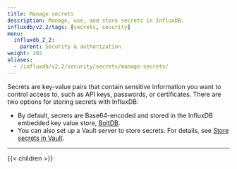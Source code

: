 ```yaml
---
title: Manage secrets
description: Manage, use, and store secrets in InfluxDB.
influxdb/v2.2/tags: [secrets, security]
menu:
  influxdb_2_2:
    parent: Security & authorization
weight: 102
aliases:
  - /influxdb/v2.2/security/secrets/manage-secrets/
---
```


Secrets are key-value pairs that contain sensitive information you want to control
access to, such as API keys, passwords, or certificates.
There are two options for storing secrets with InfluxDB:

- By default, secrets are Base64-encoded and stored in the InfluxDB embedded key value store,
  [BoltDB](https://github.com/boltdb/bolt).
- You can also set up a Vault server to store secrets.
  For details, see [Store secrets in Vault](/influxdb/v2.2/security/secrets/use-vault).

---

{{< children >}}

